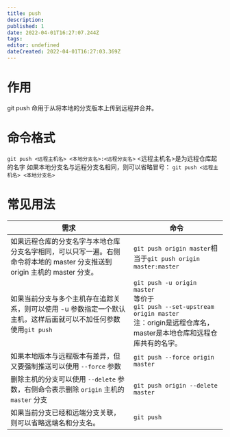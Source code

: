 ```yaml
---
title: push
description: 
published: 1
date: 2022-04-01T16:27:07.244Z
tags: 
editor: undefined
dateCreated: 2022-04-01T16:27:03.369Z
---
```


# 作用
git push 命用于从将本地的分支版本上传到远程并合并。
# 命令格式
`git push <远程主机名> <本地分支名>:<远程分支名>`
<远程主机名>是为远程仓库起的名字
如果本地分支名与远程分支名相同，则可以省略冒号：
`git push <远程主机名> <本地分支名>`
# 常见用法
|需求|命令|
|-|-|
|如果远程仓库的分支名字与本地仓库分支名字相同，可以只写一遍。右侧命令将本地的 master 分支推送到 origin 主机的 master 分支。|`git push origin master`相当于`git push origin master:master`|
|如果当前分支与多个主机存在追踪关系，则可以使用 -u 参数指定一个默认主机，这样后面就可以不加任何参数使用`git push`|	`git push -u origin master`<br/>等价于<br/>`git push --set-upstream origin master`<br/>注：origin是远程仓库名，master是本地仓库和远程仓库共有的名字。|
|如果本地版本与远程版本有差异，但又要强制推送可以使用 `--force` 参数|`git push --force origin master`|
|删除主机的分支可以使用 `--delete` 参数，右侧命令表示删除 `origin` 主机的 `master` 分支|	`git push origin --delete master`|
|如果当前分支已经和远端分支关联，则可以省略远端名和分支名。|	`git push`|
